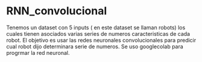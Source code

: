 # RNN_convolucional

Tenemos un dataset con 5 inputs ( en este dataset se llaman robots) los cuales tienen asociados varias series de numeros
caracteristicas de cada robot. El objetivo es usar las redes neuronales convolucionales para predicir cual robot dijo
determinara serie de numeros.
Se uso googlecolab para progrmar la red neuronal.
